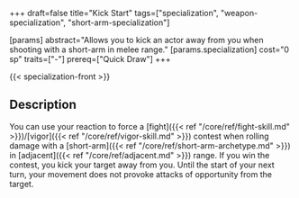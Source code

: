 +++
draft=false
title="Kick Start"
tags=["specialization", "weapon-specialization", "short-arm-specialization"]

[params]
  abstract="Allows you to kick an actor away from you when shooting with a short-arm in melee range."
  [params.specialization]
    cost="0 sp"
    traits=["-"]
    prereq=["Quick Draw"]
+++

{{< specialization-front >}}

## Description

You can use your reaction to force a 
[fight]({{< ref "/core/ref/fight-skill.md" >}})/[vigor]({{< ref "/core/ref/vigor-skill.md" >}})
contest when rolling damage with a [short-arm]({{< ref "/core/ref/short-arm-archetype.md" >}})
in [adjacent]({{< ref "/core/ref/adjacent.md" >}}) range. If you win the contest,
you kick your target away from you. Until the start of your next turn, your 
movement does not provoke attacks of opportunity from the target.

